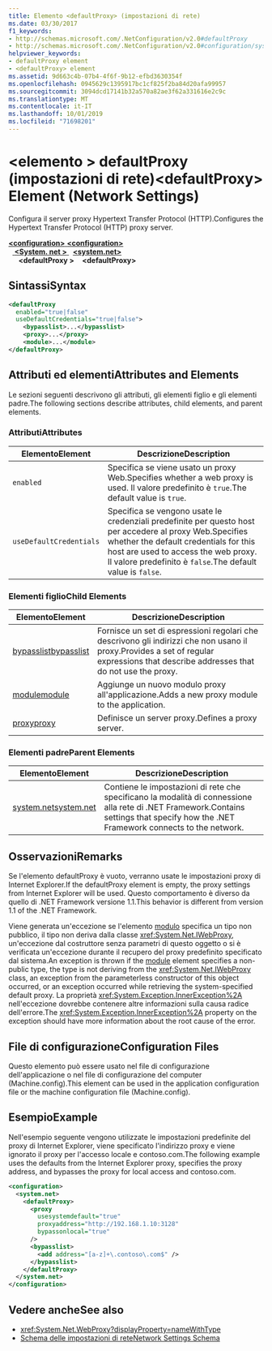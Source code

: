 ```yaml
---
title: Elemento <defaultProxy> (impostazioni di rete)
ms.date: 03/30/2017
f1_keywords:
- http://schemas.microsoft.com/.NetConfiguration/v2.0#defaultProxy
- http://schemas.microsoft.com/.NetConfiguration/v2.0#configuration/system.net/defaultProxy
helpviewer_keywords:
- defaultProxy element
- <defaultProxy> element
ms.assetid: 9d663c4b-07b4-4f6f-9b12-efbd3630354f
ms.openlocfilehash: 0945629c1395917bc1cf825f2ba84d20afa99957
ms.sourcegitcommit: 3094dcd17141b32a570a82ae3f62a331616e2c9c
ms.translationtype: MT
ms.contentlocale: it-IT
ms.lasthandoff: 10/01/2019
ms.locfileid: "71698201"
---
```

# <a name="defaultproxy-element-network-settings"></a><span data-ttu-id="70f10-102">\<elemento > defaultProxy (impostazioni di rete)</span><span class="sxs-lookup"><span data-stu-id="70f10-102">\<defaultProxy> Element (Network Settings)</span></span>
<span data-ttu-id="70f10-103">Configura il server proxy Hypertext Transfer Protocol (HTTP).</span><span class="sxs-lookup"><span data-stu-id="70f10-103">Configures the Hypertext Transfer Protocol (HTTP) proxy server.</span></span>  
  
[<span data-ttu-id="70f10-104"> **\<configuration>** </span><span class="sxs-lookup"><span data-stu-id="70f10-104">**\<configuration>**</span></span>](../configuration-element.md)  
<span data-ttu-id="70f10-105">&nbsp;&nbsp;[ **\<System. net >** ](system-net-element-network-settings.md)</span><span class="sxs-lookup"><span data-stu-id="70f10-105">&nbsp;&nbsp;[**\<system.net>**](system-net-element-network-settings.md)</span></span>  
<span data-ttu-id="70f10-106">&nbsp;&nbsp;&nbsp;&nbsp; **\<defaultProxy >**</span><span class="sxs-lookup"><span data-stu-id="70f10-106">&nbsp;&nbsp;&nbsp;&nbsp;**\<defaultProxy>**</span></span>  
  
## <a name="syntax"></a><span data-ttu-id="70f10-107">Sintassi</span><span class="sxs-lookup"><span data-stu-id="70f10-107">Syntax</span></span>  
  
```xml  
<defaultProxy  
  enabled="true|false"  
  useDefaultCredentials="true|false">  
    <bypasslist>...</bypasslist>  
    <proxy>...</proxy>  
    <module>...</module>  
</defaultProxy>
```  
  
## <a name="attributes-and-elements"></a><span data-ttu-id="70f10-108">Attributi ed elementi</span><span class="sxs-lookup"><span data-stu-id="70f10-108">Attributes and Elements</span></span>  
 <span data-ttu-id="70f10-109">Le sezioni seguenti descrivono gli attributi, gli elementi figlio e gli elementi padre.</span><span class="sxs-lookup"><span data-stu-id="70f10-109">The following sections describe attributes, child elements, and parent elements.</span></span>  
  
### <a name="attributes"></a><span data-ttu-id="70f10-110">Attributi</span><span class="sxs-lookup"><span data-stu-id="70f10-110">Attributes</span></span>  
  
|<span data-ttu-id="70f10-111">**Elemento**</span><span class="sxs-lookup"><span data-stu-id="70f10-111">**Element**</span></span>|<span data-ttu-id="70f10-112">**Descrizione**</span><span class="sxs-lookup"><span data-stu-id="70f10-112">**Description**</span></span>|  
|-----------------|---------------------|  
|`enabled`|<span data-ttu-id="70f10-113">Specifica se viene usato un proxy Web.</span><span class="sxs-lookup"><span data-stu-id="70f10-113">Specifies whether a web proxy is used.</span></span> <span data-ttu-id="70f10-114">Il valore predefinito è `true`.</span><span class="sxs-lookup"><span data-stu-id="70f10-114">The default value is `true`.</span></span>|  
|`useDefaultCredentials`|<span data-ttu-id="70f10-115">Specifica se vengono usate le credenziali predefinite per questo host per accedere al proxy Web.</span><span class="sxs-lookup"><span data-stu-id="70f10-115">Specifies whether the default credentials for this host are used to access the web proxy.</span></span> <span data-ttu-id="70f10-116">Il valore predefinito è `false`.</span><span class="sxs-lookup"><span data-stu-id="70f10-116">The default value is `false`.</span></span>|  
  
### <a name="child-elements"></a><span data-ttu-id="70f10-117">Elementi figlio</span><span class="sxs-lookup"><span data-stu-id="70f10-117">Child Elements</span></span>  
  
|<span data-ttu-id="70f10-118">**Elemento**</span><span class="sxs-lookup"><span data-stu-id="70f10-118">**Element**</span></span>|<span data-ttu-id="70f10-119">**Descrizione**</span><span class="sxs-lookup"><span data-stu-id="70f10-119">**Description**</span></span>|  
|-----------------|---------------------|  
|[<span data-ttu-id="70f10-120">bypasslist</span><span class="sxs-lookup"><span data-stu-id="70f10-120">bypasslist</span></span>](bypasslist-element-network-settings.md)|<span data-ttu-id="70f10-121">Fornisce un set di espressioni regolari che descrivono gli indirizzi che non usano il proxy.</span><span class="sxs-lookup"><span data-stu-id="70f10-121">Provides a set of regular expressions that describe addresses that do not use the proxy.</span></span>|  
|[<span data-ttu-id="70f10-122">module</span><span class="sxs-lookup"><span data-stu-id="70f10-122">module</span></span>](module-element-network-settings.md)|<span data-ttu-id="70f10-123">Aggiunge un nuovo modulo proxy all'applicazione.</span><span class="sxs-lookup"><span data-stu-id="70f10-123">Adds a new proxy module to the application.</span></span>|  
|[<span data-ttu-id="70f10-124">proxy</span><span class="sxs-lookup"><span data-stu-id="70f10-124">proxy</span></span>](proxy-element-network-settings.md)|<span data-ttu-id="70f10-125">Definisce un server proxy.</span><span class="sxs-lookup"><span data-stu-id="70f10-125">Defines a proxy server.</span></span>|  
  
### <a name="parent-elements"></a><span data-ttu-id="70f10-126">Elementi padre</span><span class="sxs-lookup"><span data-stu-id="70f10-126">Parent Elements</span></span>  
  
|<span data-ttu-id="70f10-127">**Elemento**</span><span class="sxs-lookup"><span data-stu-id="70f10-127">**Element**</span></span>|<span data-ttu-id="70f10-128">**Descrizione**</span><span class="sxs-lookup"><span data-stu-id="70f10-128">**Description**</span></span>|  
|-----------------|---------------------|  
|[<span data-ttu-id="70f10-129">system.net</span><span class="sxs-lookup"><span data-stu-id="70f10-129">system.net</span></span>](system-net-element-network-settings.md)|<span data-ttu-id="70f10-130">Contiene le impostazioni di rete che specificano la modalità di connessione alla rete di .NET Framework.</span><span class="sxs-lookup"><span data-stu-id="70f10-130">Contains settings that specify how the .NET Framework connects to the network.</span></span>|  
  
## <a name="remarks"></a><span data-ttu-id="70f10-131">Osservazioni</span><span class="sxs-lookup"><span data-stu-id="70f10-131">Remarks</span></span>  
 <span data-ttu-id="70f10-132">Se l'elemento defaultProxy è vuoto, verranno usate le impostazioni proxy di Internet Explorer.</span><span class="sxs-lookup"><span data-stu-id="70f10-132">If the defaultProxy element is empty, the proxy settings from Internet Explorer will be used.</span></span> <span data-ttu-id="70f10-133">Questo comportamento è diverso da quello di .NET Framework versione 1.1.</span><span class="sxs-lookup"><span data-stu-id="70f10-133">This behavior is different from version 1.1 of the .NET Framework.</span></span>  
  
 <span data-ttu-id="70f10-134">Viene generata un'eccezione se l'elemento [modulo](module-element-network-settings.md) specifica un tipo non pubblico, il tipo non deriva dalla classe <xref:System.Net.IWebProxy>, un'eccezione dal costruttore senza parametri di questo oggetto o si è verificata un'eccezione durante il recupero del proxy predefinito specificato dal sistema.</span><span class="sxs-lookup"><span data-stu-id="70f10-134">An exception is thrown if the [module](module-element-network-settings.md) element specifies a non-public type, the type is not deriving from the <xref:System.Net.IWebProxy> class, an exception from the parameterless constructor of this object occurred, or an exception occurred while retrieving the system-specified default proxy.</span></span> <span data-ttu-id="70f10-135">La proprietà <xref:System.Exception.InnerException%2A> nell'eccezione dovrebbe contenere altre informazioni sulla causa radice dell'errore.</span><span class="sxs-lookup"><span data-stu-id="70f10-135">The <xref:System.Exception.InnerException%2A> property on the exception should have more information about the root cause of the error.</span></span>  
  
## <a name="configuration-files"></a><span data-ttu-id="70f10-136">File di configurazione</span><span class="sxs-lookup"><span data-stu-id="70f10-136">Configuration Files</span></span>  
 <span data-ttu-id="70f10-137">Questo elemento può essere usato nel file di configurazione dell'applicazione o nel file di configurazione del computer (Machine.config).</span><span class="sxs-lookup"><span data-stu-id="70f10-137">This element can be used in the application configuration file or the machine configuration file (Machine.config).</span></span>  
  
## <a name="example"></a><span data-ttu-id="70f10-138">Esempio</span><span class="sxs-lookup"><span data-stu-id="70f10-138">Example</span></span>  
 <span data-ttu-id="70f10-139">Nell'esempio seguente vengono utilizzate le impostazioni predefinite del proxy di Internet Explorer, viene specificato l'indirizzo proxy e viene ignorato il proxy per l'accesso locale e contoso.com.</span><span class="sxs-lookup"><span data-stu-id="70f10-139">The following example uses the defaults from the Internet Explorer proxy, specifies the proxy address, and bypasses the proxy for local access and contoso.com.</span></span>  
  
```xml  
<configuration>  
  <system.net>  
    <defaultProxy>  
      <proxy  
        usesystemdefault="true"  
        proxyaddress="http://192.168.1.10:3128"  
        bypassonlocal="true"  
      />  
      <bypasslist>  
        <add address="[a-z]+\.contoso\.com$" />  
      </bypasslist>  
    </defaultProxy>  
  </system.net>  
</configuration>  
```  
  
## <a name="see-also"></a><span data-ttu-id="70f10-140">Vedere anche</span><span class="sxs-lookup"><span data-stu-id="70f10-140">See also</span></span>

- <xref:System.Net.WebProxy?displayProperty=nameWithType>
- [<span data-ttu-id="70f10-141">Schema delle impostazioni di rete</span><span class="sxs-lookup"><span data-stu-id="70f10-141">Network Settings Schema</span></span>](index.md)
